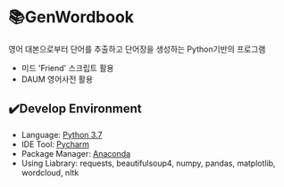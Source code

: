 # :books:GenWordbook
영어 대본으로부터 단어를 추출하고 단어장을 생성하는 Python기반의 프로그램
- 미드 'Friend' 스크립트 활용
- DAUM 영어사전 활용

## :heavy_check_mark:Develop Environment
- Language: [Python 3.7](http://www.python.org/)
- IDE Tool: [Pycharm](https://www.jetbrains.com/ko-kr/pycharm/)
- Package Manager: [Anaconda](https://www.anaconda.com/)
- Using Liabrary: requests, beautifulsoup4, numpy, pandas, matplotlib, wordcloud, nltk
